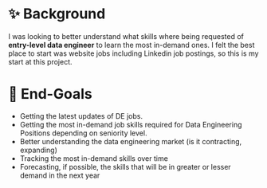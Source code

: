 # ✨ Background
I was looking to better understand what skills where being requested of **entry-level data engineer** to learn the most in-demand ones. I felt the best place to start was website jobs including Linkedin job postings, so this is my start at this project.

# 🎯 End-Goals
- Getting the latest updates of DE jobs.
- Getting the most in-demand job skills required for Data Engineering Positions depending on seniority level.
- Better understanding the data engineering market (is it contracting, expanding)
- Tracking the most in-demand skills over time
- Forecasting, if possible, the skills that will be in greater or lesser demand in the next year